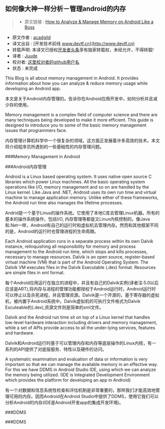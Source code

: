 如何像大神一样分析－管理android的内存
---

> * 原文链接 : [How to Analyze & Manage Memory on Android Like a Boss](https://acadgild.com/blog/analyze-manage-android-devices-memory-allocation-through-ddms-mat/
)
* 原文作者 : [acadgild](https://acadgild.com/blog/)
* 译文出自 : [开发技术前线 www.devtf.cn](http://www.devtf.cn)
* 转载声明: 本译文已授权[开发者头条](http://toutiao.io/download)享有独家转载权，未经允许，不得转载!
* 译者 : [Juude](https://www.github.com/juude) 
* 校对者: [这里校对者的github用户名](github链接)  
* 状态 :  未完成


This Blog is all about memory management in Android. It provides information about how you can analyze & reduce memory usage while developing an Android app.

本文是关于Android内存管理的。告诉你在Android应用开发中，如何分析并且减少存的使用。

Memory management is a complex field of computer science and there are many techniques being developed to make it more efficient. This guide is designed to introduce you to some of the basic memory management issues that programmers face.

内存管理计算机科学中一个很复杂的领域，这方面正发展着许多高效的技术。本文将介绍程序员所遇到的一些基础性的内存管理问题。

###Memory Management in Android

###Android内存管理

Android is a Linux based operating system. It uses native open source C libraries which power Linux machines. All the basic operating system operations like I/O, memory management and so on are handled by the Linux kernel. Like Java and .NET, Android uses its own run time and virtual machine to manage application memory. Unlike either of these frameworks, the Android run time also manages the lifetime processes.

Andrid是一个基于Linux的操作系统。它使用了本地C库去管理Linux机器。所有的基本的操作系统操作，包括I/O, 内存管理等都是又Linux内核控制的。像Java和.Net一样，Android有自己的运行时和虚拟机去管理内存。然而和其他框架不同的是，Android的运行时也管理进程的生命周期。

Each Android application runs in a separate process within its own Dalvik instance, relinquishing all responsibility for memory and process management to the Android run time, which stops and kills processes, necessary to manage resources.  Dalvik is an open source, register-based virtual machine (VM) that is part of the Android Operating System. The Dalvik VM executes files in the Dalvik Executable (.dex) format. Resources are simple files in xml format.

每个Android应用运行在独立的进程中，并且有自己的Dalvik实例(译者注:5.0以后应该是ART),将内存与进程的管理功能都授权于Android运行时，Android运行时可以停止以及杀死进程，并且管理资源。Dalvik是一个开源的，基于寄存器的虚拟机，被内置于Android系统中。Dalvik虚拟机的可执行文件格式为Dalvik Excuteable的(.dex),资源文件则是简单的xml文件。

Dalvik and the Android run time sit on top of a Linux kernel that handles low-level hardware interaction including drivers and memory management, while a set of APIs provide access to all the under-lying services, features and hardware.

Dalvik和Android运行时基于可以管理内存和内存等底层操作的Linux内核，有一系列的API提供了对底层服务、特性以及硬件的访问。

A systematic examination and evaluation of data or information is very important so that we can manage the available memory in an effective way. For this we have DDMS in Android Studio IDE, using which we can analyze the memory being utilized. (IDE is Integrated Development Environment which provides the platform for developing an app in Android)

有一个对数据和信息系统性检查和评估机制是非常重要的，那样我们才能高效地管理可用的内存。因而Android在Android Studio中提供了DDMS，使用它我们可以分析Android的内存(IDE是Android开发app的集成开发环境)。

###DDMS

###DDMS

